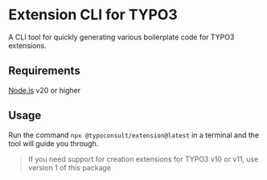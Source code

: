 # Extension CLI for TYPO3

A CLI tool for quickly generating various boilerplate code for TYPO3 extensions.

## Requirements
[Node.js](https://nodejs.org/en/) v20 or higher

## Usage
Run the command `npx @typoconsult/extension@latest` in a terminal and the tool will guide you through.

> If you need support for creation extensions for TYPO3 v10 or v11, use version 1 of this package
